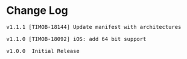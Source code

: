 # Change Log
<pre>
v1.1.1 [TIMOB-18144] Update manifest with architectures

v1.1.0 [TIMOB-18092] iOS: add 64 bit support

v1.0.0	Initial Release

